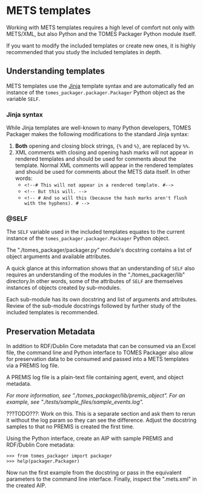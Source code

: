 # METS templates
Working with METS templates requires a high level of comfort not only with METS/XML, but also Python and the TOMES Packager Python module itself.

If you want to modify the included templates or create new ones, it is highly recommended that you study the included templates in depth.

## Understanding templates
METS templates use the [Jinja](http://jinja.pocoo.org) template syntax and are automatically fed an instance of the `tomes_packager.packager.Packager` Python object as the variable `SELF`.

### Jinja syntax
While Jinja templates are well-known to many Python developers, TOMES Packager makes the following modifications to the standard Jinja syntax:

 1. **Both** opening and closing block strings, `{%` and `%}`, are replaced by `%%`.
 2. XML comments with closing and opening hash marks will not appear in rendered templates and should be used for comments about the template. Normal XML comments will appear in the rendered templates and should be used for comments about the METS data itself. In other words:
	 * `<!--# This will not appear in a rendered template. #-->`
	 * `<!-- But this will. -->`
	 * `<!-- # And so will this (because the hash marks aren't flush with the hyphens). # -->`

### @SELF
The `SELF` variable used in the included templates equates to the current instance of the `tomes_packager.packager.Packager` Python object.

The "./tomes_packager/packager.py" module's docstring contains a list of object arguments and available attributes.

A quick glance at this information shows that an understanding of `SELF` also requires an understanding of the modules in the "./tomes\_packager/lib" directory.In other words, some of the attributes of `SELF` are themselves instances of objects created by sub-modules.

Each sub-module has its own docstring and list of arguments and attributes. Review of the sub-module docstrings followed by further study of the included templates is recommended.

## Preservation Metadata
In addition to RDF/Dublin Core metadata that can be consumed via an Excel file, the command line and Python interface to TOMES Packager also allow for preservation data to be consumed and passed into a METS templates via a PREMIS log file.

A PREMIS log file is a plain-text file containing agent, event, and object metadata.

*For more information, see "./tomes\_packager/lib/premis\_object". For an example, see "./tests/sample\_files/sample_events.log".*

???TODO???: Work on this. This is a separate section and ask them to rerun it without the log param so they can see the difference. Adjust the docstring samples to that no PREMIS is created the first time.

Using the Python interface, create an AIP with sample PREMIS and RDF/Dublin Core metadata:
	
	>>> from tomes_packager import packager
	>>> help(packager.Packager)

Now run the first example from the docstring or pass in the equivalent parameters to the command line interface. Finally, inspect the ".mets.xml" in the created AIP.
